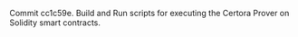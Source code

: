 Commit cc1c59e.                    Build and Run scripts for executing the Certora Prover on Solidity smart contracts.